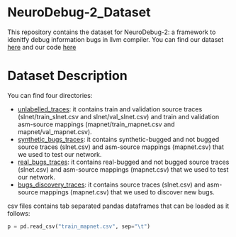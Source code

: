 # NeuroDebug-2_Dataset
This repository contains the dataset for NeuroDebug-2: a framework to idenitfy debug information bugs in llvm compiler. You can find our dataset [here](https://drive.google.com/drive/folders/1lEu7vHqIlgBpOe3WKC1a2cH769CQBudo?usp=sharing) and our code [here](https://github.com/FiorellaArtuso/NeuroDebug-2)

# Dataset Description
You can find four directories:
- [unlabelled_traces](https://drive.google.com/drive/folders/1Rrsq7dscfJflIXzMoOilJrqXH4ztPBIO?usp=sharing): it contains train and validation source traces (slnet/train_slnet.csv and slnet/val_slnet.csv) and train and validation asm-source mappings (mapnet/train_mapnet.csv and mapnet/val_mapnet.csv).
-  [synthetic_bugs_traces](https://drive.google.com/drive/folders/1ESYhab5W0ujqJLuQFe_QW63Oqe9dgKMJ?usp=sharing): it contains synthetic-bugged and not bugged source traces (slnet.csv) and asm-source mappings (mapnet.csv) that we used to test our network.
- [real_bugs_traces](https://drive.google.com/drive/folders/1FAY_uiNi3j3MXxzb1goTdXLnpJLPgv1Y?usp=sharing): it contains real-bugged and not bugged source traces (slnet.csv) and asm-source mappings (mapnet.csv) that we used to test our network.
- [bugs_discovery_traces](https://drive.google.com/drive/folders/1VxNkEnFvHgSKpEJ-aOIKQApQB-FYj4m4?usp=sharing): it contains  source traces (slnet.csv) and asm-source mappings (mapnet.csv) that we used to discover new bugs.

csv files contains tab separated pandas dataframes that can be loaded as it follows:
``` python
p = pd.read_csv("train_mapnet.csv", sep="\t")
```
